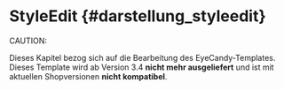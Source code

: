 # StyleEdit {#darstellung_styleedit}

CAUTION:

Dieses Kapitel bezog sich auf die Bearbeitung des EyeCandy-Templates. Dieses Template wird ab Version 3.4 **nicht mehr ausgeliefert** und ist mit aktuellen Shopversionen **nicht kompatibel**.



